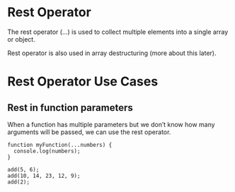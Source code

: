 # Rest Operator
The rest operator (...) is used to collect multiple elements into a single array or object.

Rest operator is also used in array destructuring (more about this later).

# Rest Operator Use Cases
## Rest in function parameters
When a function has multiple parameters but we don’t know how many arguments will be passed, we can use the rest operator.

```
function myFunction(...numbers) {
  console.log(numbers);
}

add(5, 6);
add(10, 14, 23, 12, 9);
add(2);
```
